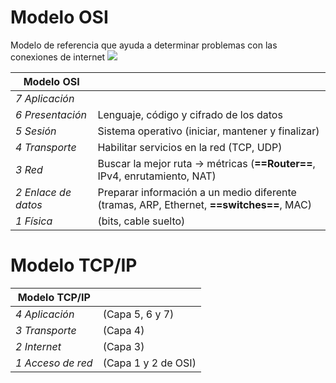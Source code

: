 
# Modelo OSI

Modelo de referencia que ayuda a determinar problemas con las conexiones de internet
![](Recursos/Pasted%20image%2020240216072718.png)

| Modelo OSI |  |
| ---- | ---- |
| *7 Aplicación* |  |
| *6 Presentación* | Lenguaje, código y cifrado de los datos |
| *5 Sesión* | Sistema operativo (iniciar, mantener y finalizar) |
| *4 Transporte* | Habilitar servicios en la red (TCP, UDP) |
| *3 Red* | Buscar la mejor ruta -> métricas (**==Router==**, IPv4, enrutamiento, NAT) |
| *2 Enlace de datos* | Preparar información a un medio diferente (tramas, ARP, Ethernet, **==switches==**, MAC) |
| *1 Física* | (bits, cable suelto) |

# Modelo TCP/IP
| Modelo TCP/IP |  |
| ---- | ---- |
| *4 Aplicación* | (Capa 5, 6 y 7) |
| *3 Transporte* | (Capa 4) |
| *2 Internet* | (Capa 3) |
| *1 Acceso de red* | (Capa 1 y 2 de OSI) |
